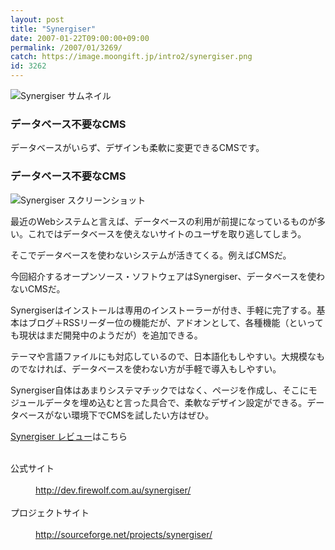 ```yaml
---
layout: post
title: "Synergiser"
date: 2007-01-22T09:00:00+09:00
permalink: /2007/01/3269/
catch: https://image.moongift.jp/intro2/synergiser.png
id: 3262
---
```

 ![Synergiser サムネイル](https://image.moongift.jp/intro2/synergiser.t.png "Synergiser サムネイル")
  

### データベース不要なCMS
  
データベースがいらず、デザインも柔軟に変更できるCMSです。  
<!--more-->  

### データベース不要なCMS
  

![Synergiser スクリーンショット](https://image.moongift.jp/intro2/synergiser.png "Synergiser スクリーンショット")

  

最近のWebシステムと言えば、データベースの利用が前提になっているものが多い。これではデータベースを使えないサイトのユーザを取り逃してしまう。

  

そこでデータベースを使わないシステムが活きてくる。例えばCMSだ。

  

今回紹介するオープンソース・ソフトウェアはSynergiser、データベースを使わないCMSだ。

  

Synergiserはインストールは専用のインストーラーが付き、手軽に完了する。基本はブログ＋RSSリーダー位の機能だが、アドオンとして、各種機能（といっても現状はまだ開発中のようだが）を追加できる。

  

テーマや言語ファイルにも対応しているので、日本語化もしやすい。大規模なものでなければ、データベースを使わない方が手軽で導入もしやすい。

  

Synergiser自体はあまりシステマチックではなく、ページを作成し、そこにモジュールデータを埋め込むと言った具合で、柔軟なデザイン設定ができる。データベースがない環境下でCMSを試したい方はぜひ。

  

[Synergiser レビュー](http://oss.moongift.jp/review/i-3276.html)はこちら

  
<dl>
<br><dt>公式サイト</dt>
<br><dd><a href="http://dev.firewolf.com.au/synergiser/" target="_blank">http://dev.firewolf.com.au/synergiser/</a></dd>
<br><dt>プロジェクトサイト</dt>
<br><dd><a href="http://sourceforge.net/projects/synergiser/" target="_blank">http://sourceforge.net/projects/synergiser/</a></dd>
<br>
</dl>